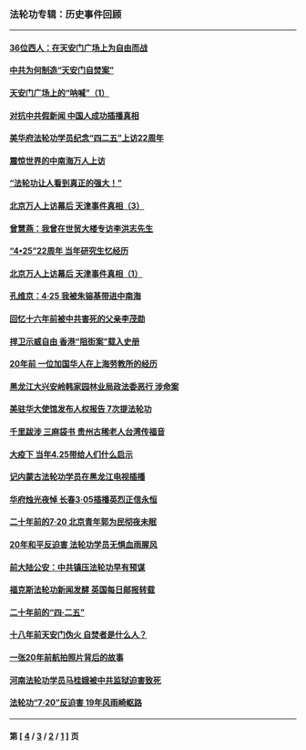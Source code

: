 ### 法轮功专辑：历史事件回顾
---
#### [36位西人：在天安门广场上为自由而战](../../pages/nf5793/n13390029.md?08140430) 
#### [中共为何制造“天安门自焚案”](../../pages/nf5793/n13183270.md?08140430) 
#### [天安门广场上的“呐喊”（1）](../../pages/nf5793/n13105277.md?08140430) 
#### [对抗中共假新闻 中国人成功插播真相](../../pages/nf5793/n12910618.md?08140430) 
#### [美华府法轮功学员纪念“四二五”上访22周年](../../pages/nf5793/n12904445.md?08140430) 
#### [震惊世界的中南海万人上访](../../pages/nf5793/n12903976.md?08140430) 
#### [“法轮功让人看到真正的强大！”](../../pages/nf5793/n12903195.md?08140430) 
#### [北京万人上访幕后 天津事件真相（3）](../../pages/nf5793/n12902807.md?08140430) 
#### [曾慧燕：我曾在世贸大楼专访李洪志先生](../../pages/nf5793/n12898729.md?08140430) 
#### [“4•25”22周年 当年研究生忆经历](../../pages/nf5793/n12894152.md?08140430) 
#### [北京万人上访幕后 天津事件真相（1）](../../pages/nf5793/n12885174.md?08140430) 
#### [孔维京：4·25 我被朱镕基带进中南海](../../pages/nf5793/n12864987.md?08140430) 
#### [回忆十六年前被中共害死的父亲李茂勋](../../pages/nf5793/n12880270.md?08140430) 
#### [捍卫示威自由 香港“阻街案”载入史册](../../pages/nf5793/n12811245.md?08140430) 
#### [20年前 一位加国华人在上海劳教所的经历](../../pages/nf5793/n12707932.md?08140430) 
#### [黑龙江大兴安岭韩家园林业局政法委恶行 涉命案](../../pages/nf5793/n12622815.md?08140430) 
#### [美驻华大使馆发布人权报告 7次提法轮功](../../pages/nf5793/n12520541.md?08140430) 
#### [千里跋涉 三麻袋书 贵州古稀老人台湾传福音](../../pages/nf5793/n12198750.md?08140430) 
#### [大疫下 当年4.25带给人们什么启示](../../pages/nf5793/n12058565.md?08140430) 
#### [记内蒙古法轮功学员在黑龙江电视插播](../../pages/nf5793/n11699194.md?08140430) 
#### [华府烛光夜悼 长春3·05插播英烈正信永恒](../../pages/nf5793/n11397432.md?08140430) 
#### [二十年前的7·20 北京青年郭为民彻夜未眠](../../pages/nf5793/n11354195.md?08140430) 
#### [20年和平反迫害 法轮功学员无惧血雨腥风](../../pages/nf5793/n11348279.md?08140430) 
#### [前大陆公安：中共镇压法轮功早有预谋](../../pages/nf5793/n11352168.md?08140430) 
#### [福克斯法轮功新闻发酵  英国每日邮报转载](../../pages/nf5793/n11285952.md?08140430) 
#### [二十年前的“四·二五”](../../pages/nf5793/n11207639.md?08140430) 
#### [十八年前天安门伪火 自焚者是什么人？](../../pages/nf5793/n10996556.md?08140430) 
#### [一张20年前航拍照片背后的故事](../../pages/nf5793/n10693797.md?08140430) 
#### [河南法轮功学员马桂娥被中共监狱迫害致死](../../pages/nf5793/n10684974.md?08140430) 
#### [法轮功“7‧20”反迫害 19年风雨崎岖路](../../pages/nf5793/n10570834.md?08140430) 

---
#### 第 [ [4](./4.md?08140430) / [3](./3.md?08140430) / [2](./2.md?08140430) / [1](./1.md?08140430) ] 页
